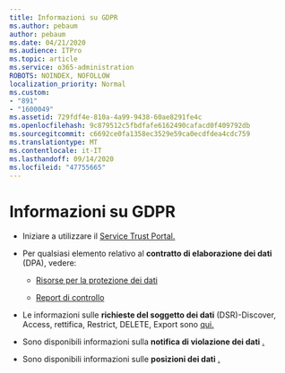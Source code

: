 ```yaml
---
title: Informazioni su GDPR
ms.author: pebaum
author: pebaum
ms.date: 04/21/2020
ms.audience: ITPro
ms.topic: article
ms.service: o365-administration
ROBOTS: NOINDEX, NOFOLLOW
localization_priority: Normal
ms.custom:
- "891"
- "1600049"
ms.assetid: 729fdf4e-810a-4a99-9438-60ae8291fe4c
ms.openlocfilehash: 9c879512c5fbdfafe6162490cafacd0f409792db
ms.sourcegitcommit: c6692ce0fa1358ec3529e59ca0ecdfdea4cdc759
ms.translationtype: MT
ms.contentlocale: it-IT
ms.lasthandoff: 09/14/2020
ms.locfileid: "47755665"
---
```

# <a name="information-about-gdpr"></a>Informazioni su GDPR

- Iniziare a utilizzare il [Service Trust Portal.](https://servicetrust.microsoft.com/ViewPage/GDPRGetStarted)

- Per qualsiasi elemento relativo al **contratto di elaborazione dei dati** (DPA), vedere:

  - [Risorse per la protezione dei dati](https://servicetrust.microsoft.com/ViewPage/TrustDocuments)

  - [Report di controllo](https://servicetrust.microsoft.com/ViewPage/MSComplianceGuide)

- Le informazioni sulle **richieste del soggetto dei dati** (DSR)-Discover, Access, rettifica, Restrict, DELETE, Export sono [qui.](https://docs.microsoft.com/microsoft-365/compliance/gdpr-dsr-office365)

- Sono disponibili informazioni sulla **notifica di violazione dei dati** [.](https://servicetrust.microsoft.com/ViewPage/GDPRBreach)

- Sono disponibili informazioni sulle **posizioni dei dati** [.](https://products.office.com/where-is-your-data-located?ms.officeurl=datamaps&amp;geo=All#All)
